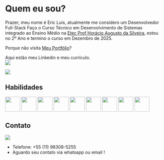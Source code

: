 <h1>Quem eu sou?</h1>

Prazer, meu nome é Eric Luis, atualmente me considero um Desenvolvedor Full-Stack Faço o Curso Técnico em Desenvolvimento de Sistemas integrado ao Ensino Médio na [Etec Prof Horácio Augusto da Silveira](https://etechoracio.com.br), estou no 2º Ano e termino o curso em Dezembro de 2025.

Porque não visita <a href="https://eric-luis.netlify.app/">Meu Portfólio</a>?

Aqui estão meu Linkedin e meu currículo. <br>
<a href="https://www.linkedin.com/in/eric-luis-da-silva-mauricio-142624279/" style='text-decoration:none'><img src="https://img.shields.io/badge/linkedin-blue?style=for-the-badge&logo=linkedin" /></a>

<a href='https://drive.google.com/file/d/1t_dNjkGXU8g7XC1J_eAwVy8V4lA4hKR7/view?usp=drive_link'><img src="https://img.shields.io/badge/curriculum-black?style=for-the-badge&logo=adobeacrobatreader"/></a>

<h2>Habilidades</h2>
<div>        
    <img src="https://cdn.jsdelivr.net/gh/devicons/devicon/icons/javascript/javascript-original.svg" width="48px"/>
    <img src="https://cdn.jsdelivr.net/gh/devicons/devicon/icons/nodejs/nodejs-original.svg" width="48px"/>
    <img src="https://cdn.jsdelivr.net/gh/devicons/devicon/icons/mysql/mysql-original-wordmark.svg" width="48px"/>
    <img src="https://cdn.jsdelivr.net/gh/devicons/devicon/icons/figma/figma-original.svg" width="48px"/>
    <img src="https://cdn.jsdelivr.net/gh/devicons/devicon/icons/git/git-original-wordmark.svg" width="48px"/>  
    <img src="https://cdn.jsdelivr.net/gh/devicons/devicon/icons/bash/bash-original.svg" width="48px"/>     
    <img src="https://www.freepnglogos.com/uploads/linux-png/image-linux-logo-logopedia-fandom-powered-wikia-11.png" width="48px">
    <img src="https://th.bing.com/th/id/R.e31fbbd5061f9e04caec610b65076bb1?rik=CnE1xETHeyB7pg&pid=ImgRaw&r=0" width="48px">
    <img src="https://ww1.freelogovectors.net/wp-content/uploads/2022/10/bootstrap-logo-freelogovectors.net_.png?lossy=1&ssl=1" width="48px">
</div>          

## Contato
[<img src="https://img.shields.io/badge/email-white?style=for-the-badge&logo=gmail" />](mailto:ericluismauricio@gmail.com)
- Telefone: +55 (11) 98308-5255
- Aguardo seu contato via whatsapp ou email !
